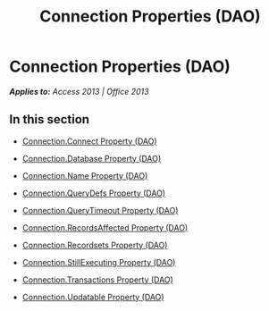 ﻿---
title: Connection Properties (DAO)
TOCTitle: Properties
ms:assetid: 599272da-bdce-408f-9e79-700a8d084cde
ms:mtpsurl: https://msdn.microsoft.com/en-us/library/Dn124934(v=office.15)
ms:contentKeyID: 52072554
ms.date: 09/18/2015
mtps_version: v=office.15
---

# Connection Properties (DAO)


_**Applies to:** Access 2013 | Office 2013_

## In this section

  - [Connection.Connect Property (DAO)](connection-connect-property-dao.md)

  - [Connection.Database Property (DAO)](connection-database-property-dao.md)

  - [Connection.Name Property (DAO)](connection-name-property-dao.md)

  - [Connection.QueryDefs Property (DAO)](connection-querydefs-property-dao.md)

  - [Connection.QueryTimeout Property (DAO)](connection-querytimeout-property-dao.md)

  - [Connection.RecordsAffected Property (DAO)](connection-recordsaffected-property-dao.md)

  - [Connection.Recordsets Property (DAO)](connection-recordsets-property-dao.md)

  - [Connection.StillExecuting Property (DAO)](connection-stillexecuting-property-dao.md)

  - [Connection.Transactions Property (DAO)](connection-transactions-property-dao.md)

  - [Connection.Updatable Property (DAO)](connection-updatable-property-dao.md)

